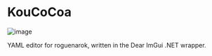 # KouCoCoa

![image](https://user-images.githubusercontent.com/1069665/200483481-8795f8a9-3130-4a76-8039-1f05e8cc6a52.png)

YAML editor for roguenarok, written in the Dear ImGui .NET wrapper.
